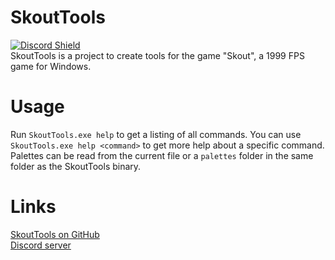 # SkoutTools
[![Discord Shield](https://discordapp.com/api/guilds/1055611152085819443/widget.png?style=shield)](https://discord.gg/4eH4EDdUPD)  
SkoutTools is a project to create tools for the game "Skout", a 1999 FPS game for Windows.

# Usage
Run `SkoutTools.exe help` to get a listing of all commands. You can use `SkoutTools.exe help <command>` to get more help about a specific command.
Palettes can be read from the current file or a `palettes` folder in the same folder as the SkoutTools binary.

# Links
[SkoutTools on GitHub](https://github.com/Doom2fan/SkoutTools)  
[Discord server](https://discord.gg/4eH4EDdUPD)